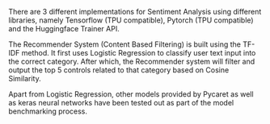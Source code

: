 There are 3 different implementations for Sentiment Analysis using different libraries, namely Tensorflow (TPU compatible), Pytorch (TPU compatible) and the Huggingface Trainer API.

The Recommender System (Content Based Filtering) is built using the TF-IDF method. It first uses Logistic Regression to classify user text input into the correct category. After which, the Recommender system will filter and output the top 5 controls related to that category based on Cosine Similarity.

Apart from Logistic Regression, other models provided by Pycaret as well as keras neural networks have been tested out as part of the model benchmarking process.
